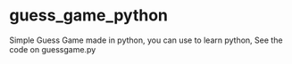 # guess_game_python
Simple Guess Game made in python, you can use to learn python,
See the code on guessgame.py

